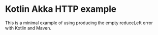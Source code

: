 # Kotlin Akka HTTP example

This is a minimal example of using producing the empty reduceLeft error with Kotlin and Maven.
